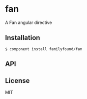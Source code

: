 
# fan

  A Fan angular directive

## Installation

    $ component install familyfound/fan

## API

   

## License

  MIT
